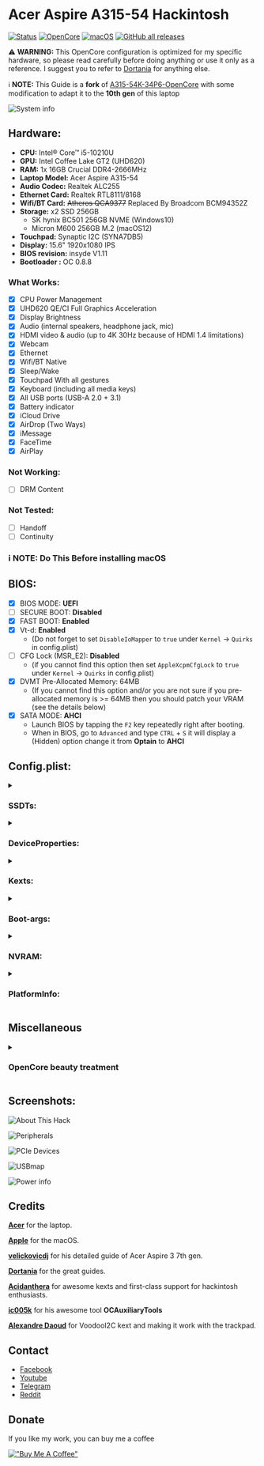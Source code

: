 # Acer Aspire A315-54 Hackintosh 

[![Status](https://img.shields.io/badge/Status-Maintained-blue.svg)](https://github.com/bahaedin/Acer-Aspire-A315-54-Hackintosh)
[![OpenCore](https://img.shields.io/badge/OpenCore-0.8.8-blue.svg)](https://github.com/acidanthera/OpenCorePkg)
[![macOS](https://img.shields.io/badge/macOS-12.6.2-brightgreen.svg)](https://www.apple.com/macos/monterey)
[![GitHub all releases](https://img.shields.io/github/downloads/bahaedin/Acer-Aspire-A315-54-Hackintosh/total?label=Downloads)](https://github.com/bahaedin/Acer-Aspire-A315-54-Hackintosh/releases)

:warning: **WARNING:**
This OpenCore configuration is optimized for my specific hardware, so please read carefully before doing anything or use it only as a reference. I suggest you to refer to [Dortania](https://dortania.github.io/OpenCore-Install-Guide/) for anything else. 

:information_source: **NOTE:** This Guide is a **fork** of [A315-54K-34P6-OpenCore](https://github.com/velickovicdj/A315-54K-34P6-OpenCore) with some modification to adapt it to the **10th gen** of this laptop

![System info](/Screenshots/systeminfo.png "System info")


## Hardware:

* **CPU:** Intel® Core™ i5-10210U
* **GPU:** Intel Coffee Lake GT2 (UHD620)
* **RAM:** 1x 16GB Crucial DDR4-2666MHz
* **Laptop Model:** Acer Aspire A315-54
* **Audio Codec:** Realtek ALC255
* **Ethernet Card:** Realtek RTL8111/8168
* **Wifi/BT Card:** ~~Atheros QCA9377~~ Replaced By Broadcom BCM94352Z
* **Storage:** x2 SSD 256GB
  - SK hynix BC501 256GB NVME (Windows10)
  - Micron M600 256GB M.2 (macOS12)
* **Touchpad:** Synaptic I2C (SYNA7DB5)
* **Display:** 15.6" 1920x1080 IPS
* **BIOS revision:** insyde V1.11
* **Bootloader :** OC 0.8.8

### What Works:

- [x] CPU Power Management
- [x] UHD620 QE/CI Full Graphics Acceleration
- [x] Display Brightness
- [x] Audio (internal speakers, headphone jack, mic)
- [x] HDMI video & audio (up to 4K 30Hz because of HDMI 1.4 limitations)
- [x] Webcam
- [x] Ethernet
- [x] Wifi/BT Native
- [x] Sleep/Wake
- [x] Touchpad With all gestures
- [x] Keyboard (including all media keys)
- [x] All USB ports (USB-A 2.0 + 3.1)
- [x] Battery indicator
- [x] iCloud Drive
- [x] AirDrop (Two Ways)
- [x] iMessage
- [x] FaceTime
- [x] AirPlay

### Not Working:

- [ ] DRM Content

### Not Tested:
- [ ] Handoff
- [ ] Continuity

### :information_source: **NOTE:** Do This Before installing macOS

## BIOS:
- [x] BIOS MODE: **UEFI**
- [ ] SECURE BOOT: **Disabled**
- [x] FAST BOOT: **Enabled**
- [x] Vt-d: **Enabled** 
  - (Do not forget to set `DisableIoMapper` to `true` under `Kernel` -> `Quirks` in config.plist)
- [ ] CFG Lock (MSR_E2): **Disabled** 
  - (if you cannot find this option then set `AppleXcpmCfgLock` to `true` under `Kernel` -> `Quirks` in config.plist)
- [x] DVMT Pre-Allocated Memory: 64MB
  - (If you cannot find this option and/or you are not sure if you pre-allocated memory is >= 64MB then you should patch your VRAM (see the details below)
- [x] SATA MODE: **AHCI**
  - Launch BIOS by tapping the `F2` key repeatedly right after booting.
  - When in BIOS, go to `Advanced` and type `CTRL` + `S`  it will display a (Hidden) option change it from **Optain** to **AHCI**
  
## Config.plist:
<details>
<summary><h3>SSDTs:</h3></summary>
<br>
  
Refer to [Dortania Guide](https://dortania.github.io/OpenCore-Install-Guide/ktext.html#laptop) i will only describe the SSDTs that are not essential for functioning but are present in my EFI.

|**SSDT**          |**Description**                 			 																																			   |
|------------------|-------------------------------------------------------------------------------------------------------------------------------------------------------------------------------------------|
|**SSDT-PLUG**	   |***Disabled*** is not required on macOS 12.3 and up [see](https://www.insanelymac.com/forum/topic/351675-macos-12-monterey-x86platformplugin-without-plugin-type1/). 		 																																	   								   |
|**SSDT-PNLF**	   |Fixes backlight.				 																																						   |
|**SSDT-XOSI**     |Enable GPI0 for fixing I2C trackpad [see](https://dortania.github.io/Getting-Started-With-ACPI/Laptops/trackpad.html) and **add patches below**. 																																					   |
|**SSDT-ALS0**     |Provides macOS with a fake Ambient Light Sensor device (ALS), so it could store the current brightness level and keep it after reboots.		 		 									   |
|**SSDT-DMAC**     |Provides macOS with a fake Direct Memory Access Controller (DMAC), because the device is present in any Intel-based Mac. The necessity for this SSDT is unknown, consider it as "cosmetic".|
|**SSDT-EC-USBX**  |***Crucial***	 																																			   							   |
|**SSDT-SBUS-MCHC**|Fixes AppleSMBus support in macOS [see](https://dortania.github.io/Getting-Started-With-ACPI/Universal/smbus.html).				 		 																																   |
|**SSDT-GPRW**     |Fixes instant wake on USB/power state change [see](https://dortania.github.io/OpenCore-Post-Install/usb/misc/instant-wake.html) and **add patches below**.																																			   |
|**SSDT-AWAC**     |Re-enable the old RTC clock that is compatible with macOS [see](https://dortania.github.io/Getting-Started-With-ACPI/Universal/awac.html).																																			   |
  
<details>
<summary><h3>Patches:</h3></summary>
<br>
  
:information_source: **NOTE:** Add this patches to `ACPI` -> `Patch`

![ACPI Patches](/Screenshots/ACPI%20Patches.PNG "ACPI Patches")
 
<details>
<summary><h3>SSDT-XOSI</h3></summary>
<br>  

| **Comment** | **String** | **Change _OSI to XOSI** |
| :---         |     :---:      |          :---: |
| Enabled   | Boolean     | YES    |
| Count     | Number       | 0      |
| Limit   | Number     | 0    |
| Find     | Data       | 5f4f5349      |
| Replace     | Data       | 584f5349      |
  
</details>
  
<details>
<summary><h3>SSDT-GPRW</h3></summary>
<br>  

| **Comment** | **String** | **Change Method(GPRW,2,N) to XPRW** |
| :---         |     :---:      |          :---: |
| Enabled   | Boolean     | YES    |
| Count     | Number       | 0      |
| Limit   | Number     | 0    |
| Find     | Data       | 4750525702      |
| Replace     | Data       | 5850525702      |
  
</details>  
</details>
</details>
<details>
<summary><h3>DeviceProperties:</h3></summary>
<br>

<details>
<summary><h3>iGPU Settings:</h3></summary>
<br>

![iGPU Settings](/Screenshots/iGPU%20Settings.png "iGPU Settings")

Add the following under `DeviceProperties` -> `Add` -> `PciRoot(0x0)/Pci(0x2,0x0)`

|**Key**					 |**Type**|**Value**|
|----------------------------|------- |---------|
|**AAPL,ig-platform-id**|Data	  |0900A53E	|
|**device-id**|Data	  |C49B0000	|

<details>
<summary><h3>VRAM Patching:</h3></summary>
<br>

In some cases where you cannot set the **DVMT-prealloc** of these cards to **64MB** higher in your **UEFI Setup**, you may get a **kernel panic**. Usually they're configured for **32MB** of **DVMT-prealloc**, in that case **you have to add these values to your iGPU Properties**.

|**Key**					 |**Type**|**Value**|
|----------------------------|------- |---------|
|**framebuffer-patch-enable**|Data	  |01000000	|
|**framebuffer-stolenmem**   |Data    |00003001	|
|**framebuffer-fbmem**	     |Data	  |00009000	|

</details>  
</details>

<details>
<summary><h3>Audio Settings:</h3></summary>
<br>

![Audio Settings](/Screenshots/Audio%20Settings.png "Audio Settings")

Add this `PciRoot(0x0)/Pci(0x1F,0x3)` with the child `layout-id` under `DeviceProperties` -> `Add`
  
|**Key**					 |**Type**|**Value**|
|----------------------------|------- |---------|
|**layout-id**|Data	  |56000000	|
  
Check AppleALC [Supported Codecs](https://github.com/acidanthera/AppleALC/wiki/Supported-codecs#:~:text=Realtek-,ALC255/ALC3234,-layout%203%2C%2011)

With the ALC255, we get the following
> layout 3, 11, 12, 13, 15, 17, 18, 20, 21, 27, 28, 29, 30, 31, 66, 71, 82, **86**, 96, 99, 100, 255
  
I chose layout `86` because it works well with my hack then I [converted it to hexadecimal](https://www.rapidtables.com/convert/number/decimal-to-hex.html) = `56`

Note that the final HEX/Data value should be 4 bytes in total (ie. `56 00 00 00` )
  

</details>

:information_source: **NOTE:** All other entries than `PciRoot(0x0)/Pci(0x2,0x0)` and `PciRoot(0x0)/Pci(0x1F,0x3)`, under `DeviceProperties` -> `Add` are purely cosmetic and you can safely remove them if you wish so.

</details>

<details>
<summary><h3>Kexts:</h3></summary>
<br>
  
|**Kext**         								   |**Description**                 			 																										 									   									|
|--------------------------------------------------|----------------------------------------------------------------------------------------------------------------------------------------------------------------------------------------------------------------------------|
|**Lilu**	   									   |***Crucial***	 																						 									   																				|
|**VirtualSMC**	   								   |***Crucial***			 																					 									   																			|
|**SMCBatteryManager**     						   |Measuring battery readouts on laptops. 																																			 									   											|
|**SMCLightSensor**     						   |Supplement to fake ambient light sensor device mentioned in ACPI.		 		 										   																					 				|
|**SMCProcessor**     							   |Allows preciser measurement of the CPU.		 		 										   																					 									   		|
|**WhateverGreen**     							   |***Crucial***																									 									   																		|
|**AppleALC**  									   | Enabling native macOS HD audio . 																				   											|
|**RealtekRTL8111**  									   |Ethernet Card Driver. 																				   											|
|**VoodooPS2Controller + VoodooPS2Keyboard plugin**|Keyboard Driver.				 		 																													 									   											|
|**VoodooI2C + plugins**   						   |Add support for I2C bus devices on macOS.			 		 																	   													 									   											|
|**VoodooI2CHID**     		   					   |Enabling touchpad gestures.																																			 									   											|
|**CPUFriend + CPUFriendDataProvider**   						   |Power Management [see](https://dortania.github.io/OpenCore-Post-Install/universal/pm.html).			 		 																	   													 									   											|
|**BrcmFirmwareData.kext**     	   						   |Used for uploading firmware on Broadcom Bluetooth chipset, required for all non-Apple/non-Fenvi Airport cards..										|
|**BrcmPatchRAM3.kext**						   |macOS driver which applies PatchRAM updates for Broadcom RAMUSB based devices.									   							|
|**BlueToolFixup.kext**						   |Patches the macOS 12+ Bluetooth stack to support third-party cards.		 									   	   										|
|**NVMeFix**     		   						   |Optimizes power and energy consumption on non-Apple SSDs.																																			 						|
|**USBPorts**     		   						   |**I mapped USB ports specifically for this laptop model**. If your model is different, you should remove this kext and do your [USB mapping](https://dortania.github.io/OpenCore-Post-Install/usb/intel-mapping/intel.html).|  
|**HoRNDIS**     		   						   |Driver for macOS that allows you to use your Android phone's native USB tethering mode to get Internet access.																																			 						|
|**BrightnessKeys**     		   						   |Enabling Function `(Fn)` keys on laptop.																																			 						| 
|**RestrictEvents**     		   						   |Blocking unwanted processes causing compatibility issues & unlocking some features [see](https://github.com/acidanthera/RestrictEvents).																																			 						| 
|**FeatureUnlock**     		   						   |Enabling Sidecar, NightShift, AirPlay to Mac, Universal Control.																																			 						|
  
</details>

<details>
<summary><h3>Boot-args:</h3></summary>
<br>
  
|**Boot-args**					 |**Description**|
|----------------------------|------- |
|`debug=0x100`|Disables macOS's watchdog which helps prevents a reboot on a kernel panic.	  |
|`keepsyms=1`|This is a companion setting to debug=0x100 that tells the OS to also print the symbols on a kernel panic.	  |
|`swd_panic=1`|Avoids issue where going to sleep results in a reboot, this should instead give us a kernel panic log.	  |
|`igfxfw=2`| boot argument to force loading of Apple GuC firmware (improves IGPU performance).	  |
|`igfxrpsc=1`|boot argument to enable RPS control patch (improves IGPU performance).	  |

</details>

<details>
<summary><h3>NVRAM:</h3></summary>
<br>
  
Add new option to change the CPU name in **About This Mac** by leveraging functionality in [RestrictEvents.kext](https://github.com/acidanthera/RestrictEvents)
  
![CPU Name](/Screenshots/CPU%20Name.png "CPU Name")
  
Your are free to change the value of `revcpuname` under `NVRAM` -> `4D1FDA02-38C7-4A6A-9CC6-4BCCA8B30102` as you want.

</details>

<details>
<summary><h3>PlatformInfo:</h3></summary>
<br>
  
PlatformInfo section of the config.plist is left empty for security reasons. You need to generate your own SMBIOS data and change the corresponding values (`MLB`, `ROM`, `SystemSerialNumber`, `SystemUUID`) under PlatformInfo in config.plist. Luckily, [GenSMBIOS](https://github.com/corpnewt/GenSMBIOS) can take care of that for you.

Check This [guide](https://dortania.github.io/OpenCore-Post-Install/universal/iservices.html#using-gensmbios) for better understanding..
  
</details>

## Miscellaneous

<details>
<summary><h3>OpenCore beauty treatment</h3></summary>
<br>

This EFI is aesthetically configured to include OpenCore's GUI.
I also applied theme for OpenCanopy. You can change the desired theme at any time by changing the `PickerVariant` value in config.plist with respect to the path of the theme in the OC/Resources/Image folder (E.g. `PickerVariant` value `Acidanthera/GoldenGate` corresponds to the path OC/Resources/Image/Acidanthera/GoldenGate).

I prefer skipping the boot picker and going straight to macOS, but if you wish to have it on every boot set `ShowPicker` to `true` under `Misc` -> `Boot` in config.plist.

**TIP 1:** You can slightly speed up the boot time by setting `ConnectDrivers` to `false` under `UEFI` in config.plist, but you'll have to give up on the fancy boot-chime.

**TIP 2:** Even if `ShowPicker` is set to `false`, you can still access the OpenCore boot picker by holding the escape key when booting, just make sure that `PollAppleHotKeys` is set to `true`.

</details>

## Screenshots:

![About This Hack](/Screenshots/About%20This%20Hack.png "About This Hack")

![Peripherals](/Screenshots/Peripherals.png "Peripherals")

![PCIe Devices](/Screenshots/PCIe%20Devices.png "PCIe Devices")

![USBmap](/Screenshots/USBmap.png "USBmap")

![Power info](/Screenshots/Power%20info.png "Power info")

## Credits

[**Acer**](http://acer.com) for the laptop.

[**Apple**](http://apple.com) for the macOS.

[**velickovicdj**](https://github.com/velickovicdj) for his detailed guide of Acer Aspire 3 7th gen.

[**Dortania**](https://dortania.github.io/OpenCore-Install-Guide/) for the great guides.

[**Acidanthera**](https://github.com/acidanthera) for awesome kexts and first-class support for hackintosh enthusiasts.

[**ic005k**](https://github.com/ic005k/OCAuxiliaryTools) for his awesome tool **OCAuxiliaryTools**

[**Alexandre Daoud**](https://github.com/alexandred) for VoodooI2C kext and making it work with the trackpad.

## Contact

- [Facebook](https://facebook.com/b.wdgt)
- [Youtube](https://youtube.com/c/Bahaewadgattait)
- [Telegram](https://t.me/b_wdgt)
- [Reddit](https://reddit.com/user/wadgattait)

## Donate

If you like my work, you can buy me a coffee

[!["Buy Me A Coffee"](https://www.buymeacoffee.com/assets/img/custom_images/orange_img.png)](https://www.buymeacoffee.com/b.wdgt)

